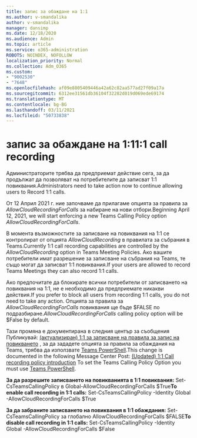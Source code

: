 ```yaml
---
title: запис за обаждане на 1:1
ms.author: v-smandalika
author: v-smandalika
manager: dansimp
ms.date: 12/18/2020
ms.audience: Admin
ms.topic: article
ms.service: o365-administration
ROBOTS: NOINDEX, NOFOLLOW
localization_priority: Normal
ms.collection: Adm_O365
ms.custom:
- "9002530"
- "7648"
ms.openlocfilehash: af09e8805409446a42a62c82aa577ad27f09a17a
ms.sourcegitcommit: 6312ee31561db36104f32282d019d069ede69174
ms.translationtype: MT
ms.contentlocale: bg-BG
ms.lasthandoff: 03/11/2021
ms.locfileid: "50733838"
---
```

# <a name="11-call-recording"></a><span data-ttu-id="6c975-102">запис за обаждане на 1:1</span><span class="sxs-lookup"><span data-stu-id="6c975-102">1:1 call recording</span></span>

<span data-ttu-id="6c975-103">Администраторите трябва да предприемат действие сега, за да продължат да позволяват на потребителите да записват 1:1 повиквания.</span><span class="sxs-lookup"><span data-stu-id="6c975-103">Administrators need to take action now to continue allowing users to Record 1:1 calls.</span></span>
 
<span data-ttu-id="6c975-104">От 12 Април 2021 г. ние започваме да прилагаме опцията за правила за *AllowCloudRecordingForCalls* за набиране на нови отбори.</span><span class="sxs-lookup"><span data-stu-id="6c975-104">Beginning April 12, 2021, we will start enforcing a new Teams Calling Policy option *AllowCloudRecordingForCalls*.</span></span> 

<span data-ttu-id="6c975-105">В момента възможностите за записване на повиквания на 1:1 се контролират от опцията *AllowCloudRecording* в правилата за събрания в Teams.</span><span class="sxs-lookup"><span data-stu-id="6c975-105">Currently 1:1 call recording capabilities are controlled by the *AllowCloudRecording* option in Teams Meeting Policies.</span></span> <span data-ttu-id="6c975-106">Ако вашите потребители имат разрешение за записване на събрания на Teams, те също могат да записват 1:1 повиквания.</span><span class="sxs-lookup"><span data-stu-id="6c975-106">If your users are allowed to record Teams Meetings they can also record 1:1 calls.</span></span>

<span data-ttu-id="6c975-107">Ако предпочитате да блокирате всички потребители от записването на повиквания на 1:1, не е необходимо да предприемате никакви действия.</span><span class="sxs-lookup"><span data-stu-id="6c975-107">If you prefer to block all users from recording 1:1 calls, you do not need to take any action.</span></span> <span data-ttu-id="6c975-108">Опцията за правила за *AllowCloudRecordingForCalls* повиквания ще бъде $FALSE по подразбиране.</span><span class="sxs-lookup"><span data-stu-id="6c975-108">*AllowCloudRecordingForCalls* calling policy option will be $False by default.</span></span>

<span data-ttu-id="6c975-109">Тази промяна е документирана в следния център за съобщения Публикувай: [(актуализиран) 1:1 за записване на правила за запис на повикването](https://portal.microsoft.com/Adminportal/Home?ref=MessageCenter/:/messages/MC238796) , за да зададете опцията за правила за обаждания на Teams, трябва да използвате [Teams PowerShell](https://docs.microsoft.com/microsoftteams/teams-powershell-install).</span><span class="sxs-lookup"><span data-stu-id="6c975-109">This change is documented in the following Message Center Post: [(Updated) 1:1 Call recording policy introduction](https://portal.microsoft.com/Adminportal/Home?ref=MessageCenter/:/messages/MC238796) To set the Teams Calling Policy Option you must use [Teams PowerShell](https://docs.microsoft.com/microsoftteams/teams-powershell-install).</span></span>

<span data-ttu-id="6c975-110">**За да разрешите записването на повикванията в 1:1 повиквания:** Set-CsTeamsCallingPolicy в Global-AllowCloudRecordingForCalls $True</span><span class="sxs-lookup"><span data-stu-id="6c975-110">**To enable call recording in 1:1 calls:** Set-CsTeamsCallingPolicy -Identity Global -AllowCloudRecordingForCalls $True</span></span>

<span data-ttu-id="6c975-111">**За да забраните записването на повиквания в 1:1 обаждания:** Set-CsTeamsCallingPolicy за глобално AllowCloudRecordingForCalls $FALSE</span><span class="sxs-lookup"><span data-stu-id="6c975-111">**To disable call recording in 1:1 calls:** Set-CsTeamsCallingPolicy -Identity Global -AllowCloudRecordingForCalls $False</span></span>


